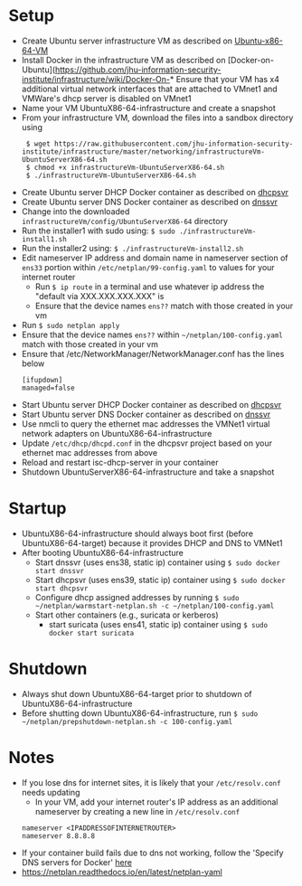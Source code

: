 # Setup
* Create Ubuntu server infrastructure VM as described on [Ubuntu-x86-64-VM](https://github.com/jhu-information-security-institute/infrastructure/wiki/Ubuntu-x86-64-VM)
* Install Docker in the infrastructure VM as described on [Docker-on-Ubuntu](https://github.com/jhu-information-security-institute/infrastructure/wiki/Docker-On-* Ensure that your VM has x4 additional virtual network interfaces that are attached to VMnet1 and VMWare's dhcp server is disabled on VMnet1
* Name your VM UbuntuX86-64-infrastructure and create a snapshot
* From your infrastructure VM, download the files into a sandbox directory using
   ```
    $ wget https://raw.githubusercontent.com/jhu-information-security-institute/infrastructure/master/networking/infrastructureVm-UbuntuServerX86-64.sh
    $ chmod +x infrastructureVm-UbuntuServerX86-64.sh
    $ ./infrastructureVm-UbuntuServerX86-64.sh
    ```
* Create Ubuntu server DHCP Docker container as described on [dhcpsvr](https://github.com/jhu-information-security-institute/NwSec/tree/master/applications/dhcpsvr)
* Create Ubuntu server DNS Docker container as described on [dnssvr](https://github.com/jhu-information-security-institute/NwSec/tree/master/applications/dnssvr)
* Change into the downloaded `infrastructureVm/config/UbuntuServerX86-64` directory
* Run the installer1 with sudo using: `$ sudo ./infrastructureVm-install1.sh`
* Run the installer2 using: `$ ./infrastructureVm-install2.sh`
* Edit nameserver IP address and domain name in nameserver section of `ens33` portion within `/etc/netplan/99-config.yaml` to values for your internet router
    * Run `$ ip route` in a terminal and use whatever ip address the "default via XXX.XXX.XXX.XXX" is
    * Ensure that the device names `ens??` match with those created in your vm
* Run `$ sudo netplan apply`
* Ensure that the device names `ens??` within `~/netplan/100-config.yaml` match with those created in your vm
* Ensure that /etc/NetworkManager/NetworkManager.conf has the lines below
    ```
    [ifupdown]
    managed=false
    ```
* Start Ubuntu server DHCP Docker container as described on [dhcpsvr](https://github.com/jhu-information-security-institute/NwSec/tree/master/applications/dhcpsvr)
* Start Ubuntu server DNS Docker container as described on [dnssvr](https://github.com/jhu-information-security-institute/NwSec/tree/master/applications/dnssvr)    
* Use nmcli to query the ethernet mac addresses the VMNet1 virtual network adapters on UbuntuX86-64-infrastructure
* Update `/etc/dhcp/dhcpd.conf` in the dhcpsvr project based on your ethernet mac addresses from above
* Reload and restart isc-dhcp-server in your container
* Shutdown UbuntuServerX86-64-infrastructure and take a snapshot

# Startup
* UbuntuX86-64-infrastructure should always boot first (before UbuntuX86-64-target) because it provides DHCP and DNS to VMNet1
* After booting UbuntuX86-64-infrastructure
    * Start dnssvr (uses ens38, static ip) container using `$ sudo docker start dnssvr`
    * Start dhcpsvr (uses ens39, static ip) container using `$ sudo docker start dhcpsvr`
    * Configure dhcp assigned addresses by running `$ sudo ~/netplan/warmstart-netplan.sh -c ~/netplan/100-config.yaml`
    * Start other containers (e.g., suricata or kerberos)
        * start suricata (uses ens41, static ip) container using `$ sudo docker start suricata`

# Shutdown
* Always shut down UbuntuX86-64-target prior to shutdown of UbuntuX86-64-infrastructure
* Before shutting down UbuntuX86-64-infrastructure, run `$ sudo ~/netplan/prepshutdown-netplan.sh -c 100-config.yaml`
    
# Notes
* If you lose dns for internet sites, it is likely that your `/etc/resolv.conf` needs updating
    * In your VM, add your internet router's IP address as an additional nameserver by creating a new line in `/etc/resolv.conf`
    ```
    nameserver <IPADDRESSOFINTERNETROUTER>
    nameserver 8.8.8.8
    ```
* If your container build fails due to dns not working, follow the 'Specify DNS servers for Docker' [here](https://docs.docker.com/engine/install/troubleshoot)
* https://netplan.readthedocs.io/en/latest/netplan-yaml
